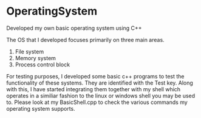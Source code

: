 # OperatingSystem
Developed my own basic operating system using C++

The OS that I developed focuses primarily on three main areas.
1. File system
2. Memory system
3. Process control block

For testing purposes, I developed some basic c++ programs to test the functionality of these systems. They are identified with the Test key. 
Along with this, I have started integrating them together with my shell which operates in a similiar fashion to the linux or windows shell you may be used to. Please look at my BasicShell.cpp to check the various commands my operating system supports. 
